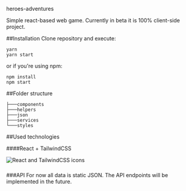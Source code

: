 heroes-adventures

Simple react-based web game. Currently in beta it is 100% client-side project.

##Installation
Clone repository and execute:

```
yarn
yarn start
```
or if you're using npm:
```
npm install
npm start
```

##Folder structure
```
├───components
├───helpers
├───json
├───services    
└───styles
```

##Used technologies

####React + TailwindCSS

<img src="https://camo.githubusercontent.com/2717599f22cf5a6b7bba7f505f518628d01109fc/68747470733a2f2f696d6167652e6962622e636f2f695748724b6e2f72656163745f6e61746976655f7461696c77696e642e706e67" alt="React and TailwindCSS icons">

###

###API 
For now all data is static JSON. The API endpoints will be implemented in the future.
